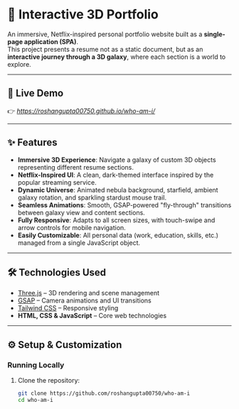 # 🌌 Interactive 3D Portfolio

An immersive, Netflix-inspired personal portfolio website built as a **single-page application (SPA)**.  
This project presents a resume not as a static document, but as an **interactive journey through a 3D galaxy**, where each section is a world to explore.  

---

## 🚀 Live Demo
👉 *https://roshangupta00750.github.io/who-am-i/*  

---

## ✨ Features
- **Immersive 3D Experience**: Navigate a galaxy of custom 3D objects representing different resume sections.  
- **Netflix-Inspired UI**: A clean, dark-themed interface inspired by the popular streaming service.  
- **Dynamic Universe**: Animated nebula background, starfield, ambient galaxy rotation, and sparkling stardust mouse trail.  
- **Seamless Animations**: Smooth, GSAP-powered "fly-through" transitions between galaxy view and content sections.  
- **Fully Responsive**: Adapts to all screen sizes, with touch-swipe and arrow controls for mobile navigation.  
- **Easily Customizable**: All personal data (work, education, skills, etc.) managed from a single JavaScript object.  

---

## 🛠️ Technologies Used
- [Three.js](https://threejs.org/) – 3D rendering and scene management  
- [GSAP](https://greensock.com/gsap/) – Camera animations and UI transitions  
- [Tailwind CSS](https://tailwindcss.com/) – Responsive styling  
- **HTML, CSS & JavaScript** – Core web technologies  

---

## ⚙️ Setup & Customization

### Running Locally
1. Clone the repository:
   ```bash
   git clone https://github.com/roshangupta00750/who-am-i
   cd who-am-i
